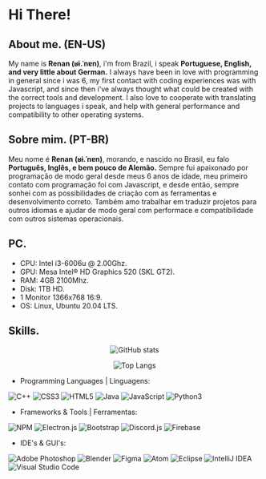 # Hi There!
## About me. (EN-US)
My name is **Renan (ʁɨ.ˈnɐn)**, i'm from Brazil, i speak **Portuguese, English, and very little about German.** I always have been in love with programming in general since i was 6, my first contact with coding experiences was with Javascript, and since then i've always thought what could be created with the correct tools and development. I also love to cooperate with translating projects to languages i speak, and help with general performance and compatibility to other operating systems.

## Sobre mim. (PT-BR)
Meu nome é **Renan (ʁɨ.ˈnɐn)**, morando, e nascido no Brasil, eu falo **Português, Inglês, e bem pouco de Alemão.** Sempre fui apaixonado por programação de modo geral desde meus 6 anos de idade, meu primeiro contato com programação foi com Javascript, e desde então, sempre sonhei com as possibilidades de criação com as ferramentas e desenvolvimento correto. Também amo trabalhar em traduzir projetos para outros idiomas e ajudar de modo geral com performace e compatibilidade com outros sistemas operacionais.

## PC.
- CPU: Intel i3-6006u @ 2.00Ghz.
- GPU: Mesa Intel® HD Graphics 520 (SKL GT2).
- RAM: 4GB 2100Mhz.
- Disk: 1TB HD.
- 1 Monitor 1366x768 16:9.
- OS: Linux, Ubuntu 20.04 LTS.

## Skills.

<div align='center'>

![GitHub stats](https://github-readme-stats.vercel.app/api?username=KarboXXX&show_icons=true&theme=vision-friendly-dark)

![Top Langs](https://github-readme-stats.vercel.app/api/top-langs/?username=KarboXXX&theme=vision-friendly-dark)

</div>

- Programming Languages | Linguagens:

 ![C++](https://img.shields.io/badge/c++-000000.svg?style=for-the-badge&logo=c%2B%2B&logoColor=white) ![CSS3](https://img.shields.io/badge/css3-000000.svg?style=for-the-badge&logo=css3&logoColor=white) ![HTML5](https://img.shields.io/badge/html5-000000.svg?style=for-the-badge&logo=html5&logoColor=white) ![Java](https://img.shields.io/badge/java-000000.svg?style=for-the-badge&logo=java&logoColor=white) ![JavaScript](https://img.shields.io/badge/javascript-000000.svg?style=for-the-badge&logo=javascript&logoColor=%23F7DF1E) ![Python3](https://img.shields.io/badge/python3-000000?style=for-the-badge&logo=python&logoColor=ffdd54)

- Frameworks & Tools | Ferramentas:

![NPM](https://img.shields.io/badge/NPM-000000.svg?style=for-the-badge&logo=npm&logoColor=white) ![Electron.js](https://img.shields.io/badge/Electron-000000?style=for-the-badge&logo=Electron&logoColor=white) ![Bootstrap](https://img.shields.io/badge/bootstrap-000000.svg?style=for-the-badge&logo=bootstrap&logoColor=white) ![Discord.js](https://img.shields.io/badge/discord.js-000000?style=for-the-badge&logo=discord&logoColor=white) ![Firebase](https://img.shields.io/badge/Firebase-000000?style=for-the-badge&logo=firebase&logoColor=white)

- IDE's & GUI's:

![Adobe Photoshop](https://img.shields.io/badge/adobephotoshop-000000.svg?style=for-the-badge&logo=adobephotoshop&logoColor=white) ![Blender](https://img.shields.io/badge/blender-000000.svg?style=for-the-badge&logo=blender&logoColor=white) ![Figma](https://img.shields.io/badge/figma-000000.svg?style=for-the-badge&logo=figma&logoColor=white) ![Atom](https://img.shields.io/badge/Atom-000000.svg?style=for-the-badge&logo=atom&logoColor=white) ![Eclipse](https://img.shields.io/badge/Eclipse-000000.svg?style=for-the-badge&logo=Eclipse&logoColor=white) ![IntelliJ IDEA](https://img.shields.io/badge/IntelliJIDEA-000000.svg?style=for-the-badge&logo=intellij-idea&logoColor=white) ![Visual Studio Code](https://img.shields.io/badge/Visual%20Studio%20Code-000000.svg?style=for-the-badge&logo=visual-studio-code&logoColor=white)
